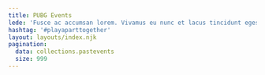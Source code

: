 ```yaml
---
title: PUBG Events
lede: 'Fusce ac accumsan lorem. Vivamus eu nunc et lacus tincidunt egestas nec non ante maecenas metus turpis!'
hashtag: '#playaparttogether'
layout: layouts/index.njk
pagination:
  data: collections.pastevents
  size: 999
---
```


&nbsp;

